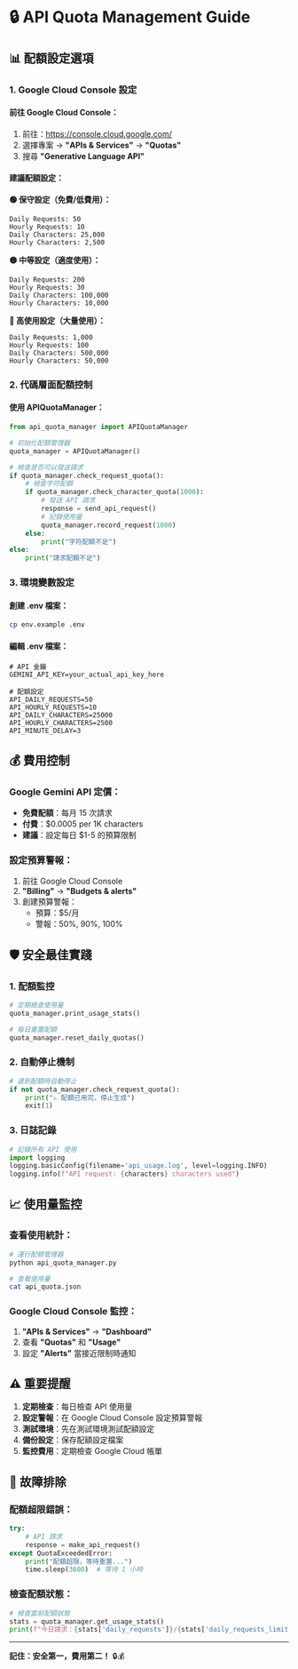 # 🔒 API Quota Management Guide

## 📊 **配額設定選項**

### **1. Google Cloud Console 設定**

#### **前往 Google Cloud Console：**
1. 前往：https://console.cloud.google.com/
2. 選擇專案 → **"APIs & Services"** → **"Quotas"**
3. 搜尋 **"Generative Language API"**

#### **建議配額設定：**

**🟢 保守設定（免費/低費用）：**
```
Daily Requests: 50
Hourly Requests: 10
Daily Characters: 25,000
Hourly Characters: 2,500
```

**🟡 中等設定（適度使用）：**
```
Daily Requests: 200
Hourly Requests: 30
Daily Characters: 100,000
Hourly Characters: 10,000
```

**🔴 高使用設定（大量使用）：**
```
Daily Requests: 1,000
Hourly Requests: 100
Daily Characters: 500,000
Hourly Characters: 50,000
```

### **2. 代碼層面配額控制**

#### **使用 APIQuotaManager：**
```python
from api_quota_manager import APIQuotaManager

# 初始化配額管理器
quota_manager = APIQuotaManager()

# 檢查是否可以發送請求
if quota_manager.check_request_quota():
    # 檢查字符配額
    if quota_manager.check_character_quota(1000):
        # 發送 API 請求
        response = send_api_request()
        # 記錄使用量
        quota_manager.record_request(1000)
    else:
        print("字符配額不足")
else:
    print("請求配額不足")
```

### **3. 環境變數設定**

#### **創建 .env 檔案：**
```bash
cp env.example .env
```

#### **編輯 .env 檔案：**
```env
# API 金鑰
GEMINI_API_KEY=your_actual_api_key_here

# 配額設定
API_DAILY_REQUESTS=50
API_HOURLY_REQUESTS=10
API_DAILY_CHARACTERS=25000
API_HOURLY_CHARACTERS=2500
API_MINUTE_DELAY=3
```

## 💰 **費用控制**

### **Google Gemini API 定價：**
- **免費配額**：每月 15 次請求
- **付費**：$0.0005 per 1K characters
- **建議**：設定每日 $1-5 的預算限制

### **設定預算警報：**
1. 前往 Google Cloud Console
2. **"Billing"** → **"Budgets & alerts"**
3. 創建預算警報：
   - 預算：$5/月
   - 警報：50%, 90%, 100%

## 🛡️ **安全最佳實踐**

### **1. 配額監控**
```python
# 定期檢查使用量
quota_manager.print_usage_stats()

# 每日重置配額
quota_manager.reset_daily_quotas()
```

### **2. 自動停止機制**
```python
# 達到配額時自動停止
if not quota_manager.check_request_quota():
    print("⚠️ 配額已用完，停止生成")
    exit(1)
```

### **3. 日誌記錄**
```python
# 記錄所有 API 使用
import logging
logging.basicConfig(filename='api_usage.log', level=logging.INFO)
logging.info(f"API request: {characters} characters used")
```

## 📈 **使用量監控**

### **查看使用統計：**
```bash
# 運行配額管理器
python api_quota_manager.py

# 查看使用量
cat api_quota.json
```

### **Google Cloud Console 監控：**
1. **"APIs & Services"** → **"Dashboard"**
2. 查看 **"Quotas"** 和 **"Usage"**
3. 設定 **"Alerts"** 當接近限制時通知

## ⚠️ **重要提醒**

1. **定期檢查**：每日檢查 API 使用量
2. **設定警報**：在 Google Cloud Console 設定預算警報
3. **測試環境**：先在測試環境測試配額設定
4. **備份設定**：保存配額設定檔案
5. **監控費用**：定期檢查 Google Cloud 帳單

## 🔧 **故障排除**

### **配額超限錯誤：**
```python
try:
    # API 請求
    response = make_api_request()
except QuotaExceededError:
    print("配額超限，等待重置...")
    time.sleep(3600)  # 等待 1 小時
```

### **檢查配額狀態：**
```python
# 檢查當前配額狀態
stats = quota_manager.get_usage_stats()
print(f"今日請求：{stats['daily_requests']}/{stats['daily_requests_limit']}")
```

---

**記住：安全第一，費用第二！** 🔒💰
